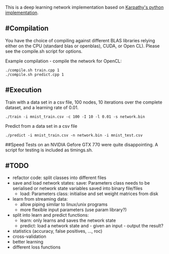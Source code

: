 This is a deep learning network implementation based on [Karpathy's python implementation](http://karpathy.github.io/2015/05/21/rnn-effectiveness/). 

#Compilation
--------

You have the choice of compiling against different BLAS libraries relying either on the CPU (standard blas or openblas), CUDA, or Open CL). Please see the compile.sh script for options. 

Example compilation - compile the network for OpenCL: 
```
./compile.sh train.cpp 1
./compile.sh predict.cpp 1
```

#Execution
----------

Train with a data set in a csv file, 100 nodes, 10 iterations over the complete dataset, and a learning rate of 0.01. 

```
./train -i mnist_train.csv -c 100 -I 10 -l 0.01 -s network.bin
```


Predict from a data set in a csv file 

```
./predict -i mnist_train.csv -n network.bin -i mnist_test.csv
```

##Speed
Tests on an NVIDIA Gefore GTX 770 were quite disappointing. A script for testing is included as timings.sh. 


#TODO
-----

* refactor code: split classes into different files
* save and load network states: 
	save: Parameters class needs to be serialised or network state variables saved into binary file/files
	- load: Parameters class: initialise and set weight matrices from disk
* learn from streaming data: 
	- allow piping similar to linux/unix programs
	- more flexible input parameters (use param library?)
* split into learn and predict functions:
	- learn: only learns and saves the network state
	- predict: load a network state and - given an input - output the result?
* statistics (accuracy, false positives, ..., roc)
* cross-validation
* better learning
* different loss functions

